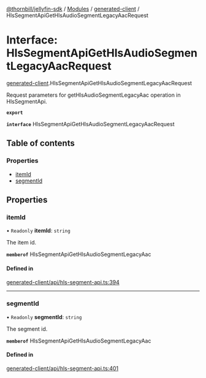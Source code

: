 [@thornbill/jellyfin-sdk](../README.md) / [Modules](../modules.md) / [generated-client](../modules/generated_client.md) / HlsSegmentApiGetHlsAudioSegmentLegacyAacRequest

# Interface: HlsSegmentApiGetHlsAudioSegmentLegacyAacRequest

[generated-client](../modules/generated_client.md).HlsSegmentApiGetHlsAudioSegmentLegacyAacRequest

Request parameters for getHlsAudioSegmentLegacyAac operation in HlsSegmentApi.

**`export`**

**`interface`** HlsSegmentApiGetHlsAudioSegmentLegacyAacRequest

## Table of contents

### Properties

- [itemId](generated_client.HlsSegmentApiGetHlsAudioSegmentLegacyAacRequest.md#itemid)
- [segmentId](generated_client.HlsSegmentApiGetHlsAudioSegmentLegacyAacRequest.md#segmentid)

## Properties

### itemId

• `Readonly` **itemId**: `string`

The item id.

**`memberof`** HlsSegmentApiGetHlsAudioSegmentLegacyAac

#### Defined in

[generated-client/api/hls-segment-api.ts:394](https://github.com/thornbill/jellyfin-sdk-typescript/blob/eb13db7/src/generated-client/api/hls-segment-api.ts#L394)

___

### segmentId

• `Readonly` **segmentId**: `string`

The segment id.

**`memberof`** HlsSegmentApiGetHlsAudioSegmentLegacyAac

#### Defined in

[generated-client/api/hls-segment-api.ts:401](https://github.com/thornbill/jellyfin-sdk-typescript/blob/eb13db7/src/generated-client/api/hls-segment-api.ts#L401)
